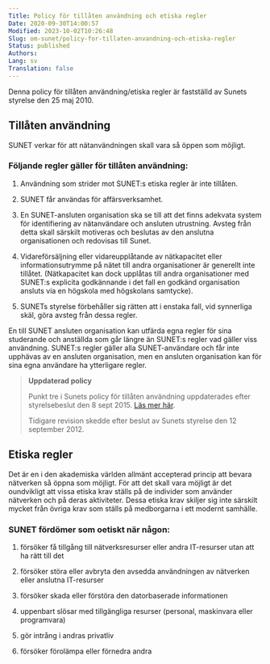 ```yaml
---
Title: Policy för tillåten användning och etiska regler
Date: 2020-09-30T14:00:57
Modified: 2023-10-02T10:26:48
Slug: om-sunet/policy-for-tillaten-anvandning-och-etiska-regler
Status: published
Authors: 
Lang: sv
Translation: false
---
```


Denna policy för tillåten användning/etiska regler är fastställd av Sunets styrelse den 25 maj 2010.

Tillåten användning
-------------------

SUNET verkar för att nätanvändningen skall vara så öppen som möjligt.

### Följande regler gäller för tillåten användning:

1. Användning som strider mot SUNET:s etiska regler är inte tillåten.

2. SUNET får användas för affärsverksamhet.

3. En SUNET-ansluten organisation ska se till att det finns adekvata system för identifiering av nätanvändare och ansluten utrustning. Avsteg från detta skall särskilt motiveras och beslutas av den anslutna organisationen och redovisas till Sunet.

4. Vidareförsäljning eller vidareupplåtande av nätkapacitet eller informationsutrymme på nätet till andra organisationer är generellt inte tillåtet. (Nätkapacitet kan dock upplåtas till andra organisationer med SUNET:s explicita godkännande i det fall en godkänd organisation ansluts via en högskola med högskolans samtycke).

5. SUNETs styrelse förbehåller sig rätten att i enstaka fall, vid synnerliga skäl, göra avsteg från dessa regler.

En till SUNET ansluten organisation kan utfärda egna regler för sina studerande och anställda som går längre än SUNET:s regler vad gäller viss användning. SUNET:s regler gäller alla SUNET-användare och får inte upphävas av en ansluten organisation, men en ansluten organisation kan för sina egna användare ha ytterligare regler.

> **Uppdaterad policy**  
> 
> Punkt tre i Sunets policy för tillåten användning uppdaterades efter styrelsebeslut den 8 sept 2015. [Läs mer här](/om-sunet/uppdatering-av-policy-for-tillaten-anvandning/).
> 
> Tidigare revision skedde efter beslut av Sunets styrelse den 12 september 2012.
> 

Etiska regler
-------------

Det är en i den akademiska världen allmänt accepterad princip att bevara nätverken så öppna som möjligt. För att det skall vara möjligt är det oundvikligt att vissa etiska krav ställs på de individer som använder nätverken och på deras aktiviteter. Dessa etiska krav skiljer sig inte särskilt mycket från övriga krav som ställs på medborgarna i ett modernt samhälle.

### SUNET fördömer som oetiskt när någon:

1. försöker få tillgång till nätverksresurser eller andra IT-resurser utan att ha rätt till det

2. försöker störa eller avbryta den avsedda användningen av nätverken eller anslutna IT-resurser

3. försöker skada eller förstöra den datorbaserade informationen

4. uppenbart slösar med tillgängliga resurser (personal, maskinvara eller programvara)

5. gör intrång i andras privatliv

6. försöker förolämpa eller förnedra andra

